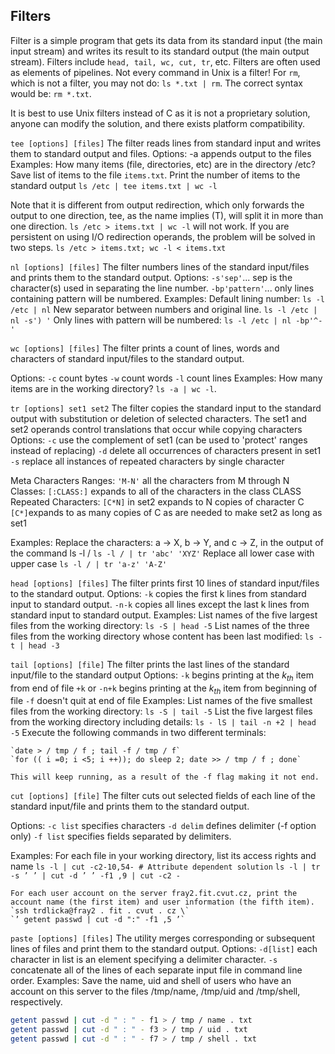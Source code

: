 ## Filters
Filter is a simple program that gets its data from its standard input (the main input stream) and writes its result to its standard output (the main output stream).
Filters include `head, tail, wc, cut, tr`, etc.
Filters are often used as elements of pipelines.
Not every command in Unix is a filter! For `rm`, which is not a filter, you may not do:
`ls *.txt | rm`. The correct syntax would be:
`rm *.txt`.

It is best to use Unix filters instead of C as it is not a proprietary solution, anyone can modify the solution, and there exists platform compatibility.

`tee [options] [files]`
The filter reads lines from standard input and writes them to standard output and files.
Options: 
-a appends output to the files
Examples:
How many items (file, directories, etc) are in the directory /etc?
Save list of items to the file `items.txt`.
Print the number of items to the standard output
`ls /etc | tee items.txt | wc -l`

Note that it is different from output redirection, which only forwards the output to one direction, tee, as the name implies (T), will split it in more than one direction.
`ls /etc > items.txt | wc -l` will not work. If you are persistent on using I/O redirection operands, the problem will be solved in two steps.
`ls /etc > items.txt; wc -l < items.txt`

`nl [options] [files]`
The filter numbers lines of the standard input/files and prints them to the standard output.
Options:
	`-s'sep'`... sep is the character(s) used in separating the line number.
`-bp'pattern'`... only lines containing pattern will be numbered.
Examples:
	Default lining number:
	`ls -l /etc | nl`
	New separator between numbers and original line.
	`ls -l /etc | nl -s') '`
	Only lines with pattern will be numbered:
	`ls -l /etc | nl -bp'^-'`

`wc [options] [files]`
The filter prints a count of lines, words and characters of standard input/files to the standard output.

Options:
	`-c` count bytes
	`-w` count words
	`-l` count lines
Examples:
	How many items are in the working directory?
	`ls -a | wc -l`.

`tr [options] set1 set2`
The filter copies the standard input to the standard output with substitution or deletion of selected characters. The set1 and set2 operands control translations that occur while copying characters
Options:
	`-c` use the complement of set1 (can be used to 'protect' ranges instead of replacing)
	`-d` delete all occurrences of characters present in set1
	`-s` replace all instances of repeated characters by single character

Meta Characters
	Ranges:
		`'M-N'` all the characters from M through N
	Classes:
		`[:CLASS:]` expands to all of the characters in the class CLASS
	Repeated Characters:
		`[C*N]` in set2 expands to N copies of character C
		`[C*]`expands to as many copies of C as are needed to make set2
			as long as set1

Examples:
	Replace the characters: a → X, b → Y, and c → Z, in the output of the command ls -l /
	`ls -l / | tr 'abc' 'XYZ'`
	Replace all lower case with upper case
	`ls -l / | tr 'a-z' 'A-Z'`

`head [options] [files]`
The filter prints first 10 lines of standard input/files to the standard output.
Options:
	`-k` copies the first k lines from standard input to standard output.
	`-n-k` copies all lines except the last k lines from standard input to standard output.
Examples:
	List names of the five largest files from the working directory:
	`ls -S | head -5`
	List names of the three files from the working directory whose content
	has been last modified:
	`ls -t | head -3`

`tail [options] [file]`
The filter prints the last lines of the standard input/file to the standard output
Options:
	`-k` begins printing at the $k_{th}$ item from end of file
	`+k` or `-n+k` begins printing at the $k_{th}$ item from beginning of file
	`-f` doesn't quit at end of file
Examples:
	List names of the five smallest files from the working directory:
	`ls -S | tail -5`
	List the five largest files from the working directory including details:
	`ls - lS | tail -n +2 | head -5`
	Execute the following commands in two different terminals:
	
	`date > / tmp / f ; tail -f / tmp / f`
	`for (( i =0; i <5; i ++)); do sleep 2; date >> / tmp / f ; done`
	
	This will keep running, as a result of the -f flag making it not end.

`cut [options] [file]`
The filter cuts out selected fields of each line of the standard input/file and prints them to the standard output.

Options:
	`-c list` specifies characters
	`-d delim` defines delimiter (-f option only)
	`-f list` specifies fields separated by delimiters.

Examples:
	For each file in your working directory, list its access rights and name
	`ls -l | cut -c2-10,54- # Attribute dependent solution`
	`ls -l | tr -s ’ ’ | cut -d ’ ’ -f1 ,9 | cut -c2 -`
	
	For each user account on the server fray2.fit.cvut.cz, print the account name (the first item) and user information (the fifth item).
	`ssh trdlicka@fray2 . fit . cvut . cz \`
	`’ getent passwd | cut -d ":" -f1 ,5 ’`

`paste [options] [files]`
The utility merges corresponding or subsequent lines of files and print them to the standard output.
Options:
	`-d[list]` each character in list is an element specifying a delimiter character.
	`-s ` concatenate all of the lines of each separate input file in command line order.
Examples:
Save the name, uid and shell of users who have an account on this server to the files /tmp/name, /tmp/uid and /tmp/shell, respectively.
```bash
getent passwd | cut -d " : " - f1 > / tmp / name . txt
getent passwd | cut -d " : " - f3 > / tmp / uid . txt
getent passwd | cut -d " : " - f7 > / tmp / shell . txt
```